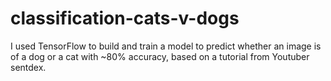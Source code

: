 # classification-cats-v-dogs
I used TensorFlow to build and train a model to predict whether an image is of a dog or a cat with ~80% accuracy, based on a tutorial from Youtuber sentdex.
